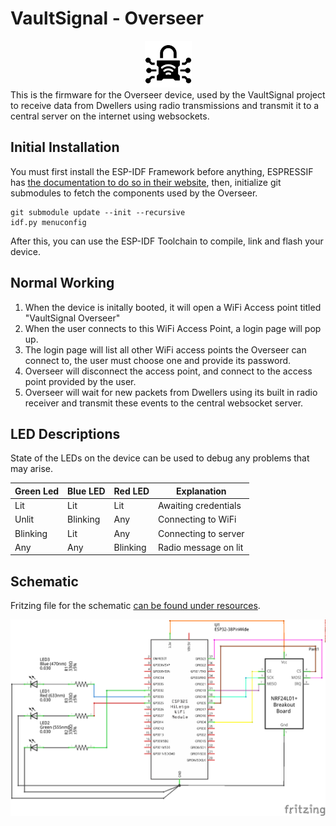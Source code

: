 # VaultSignal - Overseer

<center>
<img alt="VaultSignal Logo depicting a padlock with a wifi signal sign in the middle and PCB traces moving radiating outwards from the lock." src="resources/noun-secure-connection-4316643.svg" width="75">
</center>
This is the firmware for the Overseer device, used by the VaultSignal project to receive data from Dwellers using
radio transmissions and transmit it to a central server on the internet using websockets.

## Initial Installation

You must first install the ESP-IDF Framework before anything, ESPRESSIF has
[the documentation to do so in their website](https://docs.espressif.com/projects/esp-idf/en/v4.4/esp32/get-started/index.html#installation-step-by-step),
then, initialize git submodules to fetch the components used by the Overseer.

```
git submodule update --init --recursive
idf.py menuconfig
```

After this, you can use the ESP-IDF Toolchain to compile, link and flash your device.

## Normal Working

1. When the device is initally booted, it will open a WiFi Access point titled "VaultSignal Overseer"
2. When the user connects to this WiFi Access Point, a login page will pop up.
3. The login page will list all other WiFi access points the Overseer can connect to, the user must choose one and provide its password.
4. Overseer will disconnect the access point, and connect
   to the access point provided by the user.
5. Overseer will wait for new packets from Dwellers using
   its built in radio receiver and transmit these events to
   the central websocket server.

## LED Descriptions

State of the LEDs on the device can be used to debug
any problems that may arise.

| Green Led | Blue LED | Red LED  | Explanation          |
| --------- | -------- | -------- | -------------------- |
| Lit       | Lit      | Lit      | Awaiting credentials |
| Unlit     | Blinking | Any      | Connecting to WiFi   |
| Blinking  | Lit      | Any      | Connecting to server |
| Any       | Any      | Blinking | Radio message on lit |

## Schematic

Fritzing file for the schematic [can be found under resources](resources/Overseer%20Schematic.fzz).

![Schematic for the Overseer showing each component and their connections.](resources/Overseer%20Schematic_schem.png)

